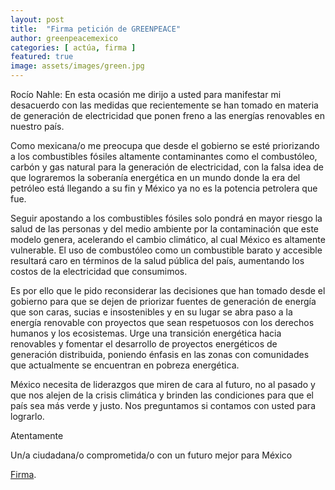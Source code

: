 ```yaml
---
layout: post
title:  "Firma petición de GREENPEACE"
author: greenpeacemexico
categories: [ actúa, firma ]
featured: true
image: assets/images/green.jpg
---
```


Rocío Nahle: En esta ocasión me dirijo a usted para manifestar mi desacuerdo con las medidas que recientemente se han tomado en materia de generación de electricidad que ponen freno a las energías renovables en nuestro país.

Como mexicana/o me preocupa que desde el gobierno se esté priorizando a los combustibles fósiles altamente contaminantes como el combustóleo, carbón y gas natural para la generación de electricidad, con la falsa idea de que lograremos la soberanía energética en un mundo donde la era del petróleo está llegando a su fin y México ya no es la potencia petrolera que fue.

Seguir apostando a los combustibles fósiles solo pondrá en mayor riesgo la salud de las personas y del medio ambiente por la contaminación que este modelo genera, acelerando el cambio climático, al cual México es altamente vulnerable. El uso de combustóleo como un combustible barato y accesible resultará caro en términos de la salud pública del país, aumentando los costos de la electricidad que consumimos.

Es por ello que le pido reconsiderar las decisiones que han tomado desde el gobierno para que se dejen de priorizar fuentes de generación de energía que son caras, sucias e insostenibles y en su lugar se abra paso a la energía renovable con proyectos que sean respetuosos con los derechos humanos y los ecosistemas. Urge una transición energética hacia renovables y fomentar el desarrollo de proyectos energéticos de generación distribuida, poniendo énfasis en las zonas con comunidades que actualmente se encuentran en pobreza energética.

México necesita de liderazgos que miren de cara al futuro, no al pasado y que nos alejen de la crisis climática y brinden las condiciones para que el país sea más verde y justo. Nos preguntamos si contamos con usted para lograrlo.

Atentamente

Un/a ciudadana/o comprometida/o con un futuro mejor para México

[Firma][jekyll-docs].

[jekyll-docs]: https://actua.greenpeace.org.mx/no-al-bloqueo-de-energias-renovables-en-mexico?utm_content=TWFirmaCiberaccionRocio200521R:ESU&utm_medium=social&utm_source=twitter&utm_campaign=No%20al%20bloqueo%20de%20energias%20renovables%20en%20Mexico%20SENER&hs_resource__c=ESU&hs_subchannel__c=social&hs_partner__c=twitter&hs_tool=Link&hs_origen__c=TWFirmaCiberaccionRocio200521R:ESU